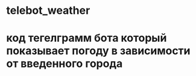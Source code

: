# telebot_weather
# код тегелграмм бота который показывает погоду в зависимости от введенного города
